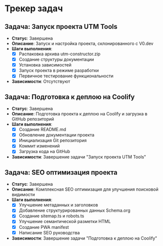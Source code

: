 # Трекер задач

## Задача: Запуск проекта UTM Tools
- **Статус**: Завершена
- **Описание**: Запуск и настройка проекта, склонированного с V0.dev
- **Шаги выполнения**:
  - [x] Распаковка архива utm-constructor.zip
  - [x] Создание структуры документации
  - [x] Установка зависимостей
  - [x] Запуск проекта в режиме разработки
  - [x] Первичное тестирование функциональности
- **Зависимости**: Отсутствуют

## Задача: Подготовка к деплою на Coolify
- **Статус**: Завершена
- **Описание**: Подготовка проекта к деплою на Coolify и загрузка в GitHub репозиторий
- **Шаги выполнения**:
  - [x] Создание README.md
  - [x] Обновление документации проекта
  - [x] Инициализация Git репозитория
  - [x] Коммит изменений
  - [x] Загрузка кода на GitHub
- **Зависимости**: Завершение задачи "Запуск проекта UTM Tools"

## Задача: SEO оптимизация проекта
- **Статус**: Завершена
- **Описание**: Комплексная SEO оптимизация для улучшения поисковой видимости
- **Шаги выполнения**:
  - [x] Улучшение метаданных и заголовков
  - [x] Добавление структурированных данных Schema.org
  - [x] Создание sitemap.ts и robots.ts
  - [x] Улучшение семантической разметки HTML
  - [x] Создание PWA manifest
  - [x] Написание SEO руководства
- **Зависимости**: Завершение задачи "Подготовка к деплою на Coolify"
